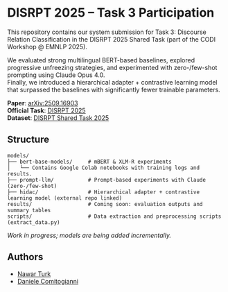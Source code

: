 # DISRPT 2025 – Task 3 Participation

This repository contains our system submission for Task 3: Discourse Relation Classification in the DISRPT 2025 Shared Task (part of the CODI Workshop @ EMNLP 2025).

We evaluated strong multilingual BERT-based baselines, explored progressive unfreezing strategies, and experimented with zero-/few-shot prompting using Claude Opus 4.0.  
Finally, we introduced a hierarchical adapter + contrastive learning model that surpassed the baselines with significantly fewer trainable parameters.

**Paper**: [arXiv:2509.16903](https://arxiv.org/abs/2509.16903)  
**Official Task**: [DISRPT 2025](https://sites.google.com/view/disrpt2025/)  
**Dataset**: [DISRPT Shared Task 2025](https://github.com/disrpt/sharedtask2025)

## Structure

```
models/
├── bert-base-models/     # mBERT & XLM-R experiments
│   └── Contains Google Colab notebooks with training logs and results.
├── prompt-llm/           # Prompt-based experiments with Claude (zero-/few-shot)
├── hidac/                # Hierarchical adapter + contrastive learning model (external repo linked)
results/                  # Coming soon: evaluation outputs and summary tables
scripts/                  # Data extraction and preprocessing scripts (extract_data.py)
```

*Work in progress; models are being added incrementally.*

## Authors

- [Nawar Turk](https://www.linkedin.com/in/nawart/)  
- [Daniele Comitogianni](https://www.linkedin.com/in/daniele-comitogianni/)
